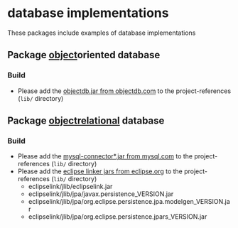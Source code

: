 # database implementations
These packages include examples of database implementations

## Package [object](../../../src/de/dhbwka/database/object)oriented database
### Build
* Please add the [objectdb.jar from objectdb.com](https://www.objectdb.com/download) to the project-references (`lib/` directory)

## Package [objectrelational](../../../src/de/dhbwka/database/objectrelational) database
### Build
* Please add the [mysql-connector*.jar from mysql.com](https://dev.mysql.com/downloads/connector/j/) to the project-references (`lib/` directory)
* Please add the [eclipse linker jars from eclipse.org](https://www.eclipse.org/eclipselink/downloads/) to the project-references (`lib/` directory)
  * eclipselink/jlib/eclipselink.jar
  * eclipselink/jlib/jpa/javax.persistence_VERSION.jar
  * eclipselink/jlib/jpa/org.eclipse.persistence.jpa.modelgen_VERSION.jar
  * eclipselink/jlib/jpa/org.eclipse.persistence.jpars_VERSION.jar
